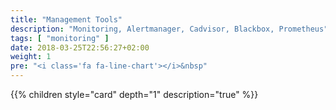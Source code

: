 ```yaml
---
title: "Management Tools"
description: "Monitoring, Alertmanager, Cadvisor, Blackbox, Prometheus"
tags: [ "monitoring" ]
date: 2018-03-25T22:56:27+02:00
weight: 1
pre: "<i class='fa fa-line-chart'></i>&nbsp"
---
```

{{% children style="card" depth="1"  description="true" %}}
